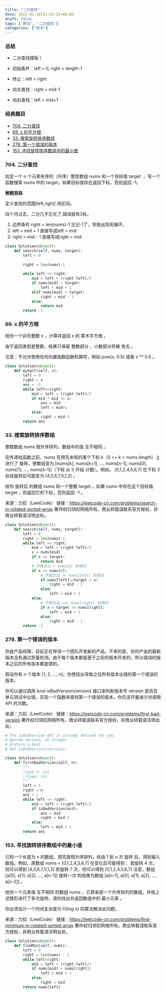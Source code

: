 ```yaml
---
title: "二分查找"
date: 2022-02-28T21:52:53+08:00
draft: false
tags: ["算法", "二分查找"]
categories: ["技术"]
---
```


### 总结

* 二分查找模板 I

* 初始条件：left = 0, right = length-1
* 终止：left > right
* 向左查找：right = mid-1
* 向右查找：left = mid+1


### 经典题目

* [704. 二分查找](https://leetcode-cn.com/problems/binary-search/)
* [69. x 的平方根](https://leetcode-cn.com/problems/sqrtx/)
* [33. 搜索旋转排序数组](https://leetcode-cn.com/problems/search-in-rotated-sorted-array/)
* [278. 第一个错误的版本](https://leetcode-cn.com/problems/first-bad-version/)
* [153. 寻找旋转排序数组中的最小值](https://leetcode-cn.com/problems/find-minimum-in-rotated-sorted-array/)


### 704. 二分查找

给定一个 n 个元素有序的（升序）整型数组 nums 和一个目标值 target  ，写一个函数搜索 nums 中的 target，如果目标值存在返回下标，否则返回 -1。

**解题思路**

定义查找的范围[left,right] 闭区间。

四个月过去，二分几乎忘光了,错误就有3处。

1. 边界条件 right = len(nums)-1 忘记-1了，导致出现死循环。
2. left = mid + 1 直接写成left = mid
3. right = mid - 1 直接写成right = mid

```python
class Solution(object):
    def search(self, nums, target):
        left = 0
        
        right = len(nums)-1
       
        while left <= right:
            mid = left + (right-left)/2
            if nums[mid] < target:
                left = mid + 1
            elif nums[mid] > target:
                right = mid - 1
            else:
                return mid
        return -1
```

### 69. x 的平方根

给你一个非负整数 x ，计算并返回 x 的 算术平方根 。

由于返回类型是整数，结果只保留 整数部分 ，小数部分将被 舍去 。

注意：不允许使用任何内置指数函数和算符，例如 pow(x, 0.5) 或者 x ** 0.5 。

```python
class Solution(object):
    def mySqrt(self, x):
        left = 0
        right = x
        ans = -1
        while left<=right:
            mid = left + (right-left)/2
            if mid * mid <= x:
                ans = mid
                left = mid+1
            else:
                right = mid-1
        return ans
```

### 33. 搜索旋转排序数组

整数数组 nums 按升序排列，数组中的值 互不相同 。

在传递给函数之前，nums 在预先未知的某个下标 k（0 <= k < nums.length）上进行了 旋转，使数组变为 [nums[k], nums[k+1], ..., nums[n-1], nums[0], nums[1], ..., nums[k-1]]（下标 从 0 开始 计数）。例如， [0,1,2,4,5,6,7] 在下标 3 处经旋转后可能变为 [4,5,6,7,0,1,2] 。

给你 旋转后 的数组 nums 和一个整数 target ，如果 nums 中存在这个目标值 target ，则返回它的下标，否则返回 -1 。


来源：力扣（LeetCode）
链接：https://leetcode-cn.com/problems/search-in-rotated-sorted-array
著作权归领扣网络所有。商业转载请联系官方授权，非商业转载请注明出处。

```python
class Solution(object):
    def search(self, nums, target):
        left = 0
        right = len(nums)-1
        while left <= right:
            mid = left + (right-left)/2
            x = nums[mid]
            if x == target:
                return mid
            # 不能忘记 = nums[0] 的情况
            if x >= nums[0]:
                # 不能忘记 >= nums[left] 的情况
                if nums[left]<=target < x:
                    right = mid - 1
                else:
                    left = mid + 1
            else:
                # 不能忘记 <>= nums[right] 的情况
                if x < target <= nums[right]:
                    left = mid + 1
                else:
                    right = mid - 1
        return -1
```

### 278. 第一个错误的版本

你是产品经理，目前正在带领一个团队开发新的产品。不幸的是，你的产品的最新版本没有通过质量检测。由于每个版本都是基于之前的版本开发的，所以错误的版本之后的所有版本都是错的。

假设你有 n 个版本 [1, 2, ..., n]，你想找出导致之后所有版本出错的第一个错误的版本。

你可以通过调用 bool isBadVersion(version) 接口来判断版本号 version 是否在单元测试中出错。实现一个函数来查找第一个错误的版本。你应该尽量减少对调用 API 的次数。



来源：力扣（LeetCode）
链接：https://leetcode-cn.com/problems/first-bad-version
著作权归领扣网络所有。商业转载请联系官方授权，非商业转载请注明出处。

```python
# The isBadVersion API is already defined for you.
# @param version, an integer
# @return a bool
# def isBadVersion(version):

class Solution(object):
    def firstBadVersion(self, n):
        """
        :type n: int
        :rtype: int
        """
        left = 1
        right = n
        ans = 1
        while left <= right:
            mid = left + (right-left)/2
            if isBadVersion(mid):
                ans = mid
                right = mid-1
            else:
                left = mid + 1
        return ans
```

### 153. 寻找旋转排序数组中的最小值

已知一个长度为 n 的数组，预先按照升序排列，经由 1 到 n 次 旋转 后，得到输入数组。例如，原数组 nums = [0,1,2,4,5,6,7] 在变化后可能得到：
若旋转 4 次，则可以得到 [4,5,6,7,0,1,2]
若旋转 7 次，则可以得到 [0,1,2,4,5,6,7]
注意，数组 [a[0], a[1], a[2], ..., a[n-1]] 旋转一次 的结果为数组 [a[n-1], a[0], a[1], a[2], ..., a[n-2]] 。

给你一个元素值 互不相同 的数组 nums ，它原来是一个升序排列的数组，并按上述情形进行了多次旋转。请你找出并返回数组中的 最小元素 。

你必须设计一个时间复杂度为 O(log n) 的算法解决此问题。

来源：力扣（LeetCode）
链接：https://leetcode-cn.com/problems/find-minimum-in-rotated-sorted-array
著作权归领扣网络所有。商业转载请联系官方授权，非商业转载请注明出处。

```python
class Solution(object):
    def findMin(self, nums):
        left = 0
        right = len(nums) - 1
        while left<right:
            mid = left + (right-left)/2
            if nums[mid] > nums[right]:
                left = mid + 1
            else:
                right = mid
        return nums[left]
```